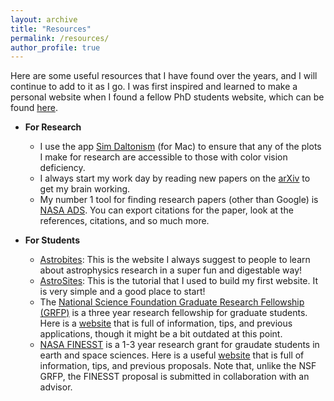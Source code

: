 ```yaml
---
layout: archive
title: "Resources"
permalink: /resources/
author_profile: true
---
```


Here are some useful resources that I have found over the years, and I will continue to add to it as I go. I was first inspired and learned to make a personal website when I found a fellow PhD students website, which can be found [here](https://abulatek.github.io/).

- **For Research**
  - I use the app [Sim Daltonism](https://apps.apple.com/us/app/sim-daltonism/id693112260?mt=12) (for Mac) to ensure that any of the plots I make for research are accessible to those with color vision deficiency.
  - I always start my work day by reading new papers on the [arXiv](https://arxiv.org) to get my brain working.
  - My number 1 tool for finding research papers (other than Google) is [NASA ADS](https://ui.adsabs.harvard.edu). You can export citations for the paper, look at the references, citations, and so much more. 

- **For Students**
  - [Astrobites](https://astrobites.org): This is the website I always suggest to people to learn about astrophysics research in a super fun and digestable way! 
  - [AstroSites](https://astrosites.github.io/index.html): This is the tutorial that I used to build my first website. It is very simple and a good place to start!
  - The [National Science Foundation Graduate Research Fellowship (GRFP)](https://www.nsfgrfp.org) is a three year research fellowship for graduate students. Here is a [website](https://www.alexhunterlang.com/nsf-fellowship) that is full of information, tips, and previous applications, though it might be a bit outdated at this point.
  - [NASA FINESST](https://michaelradke.com/finesst/) is a 1-3 year research grant for graudate students in earth and space sciences. Here is a useful [website](https://michaelradke.com/posts/finesst-tips/) that is full of information, tips, and previous proposals. Note that, unlike the NSF GRFP, the FINESST proposal is submitted in collaboration with an advisor.
